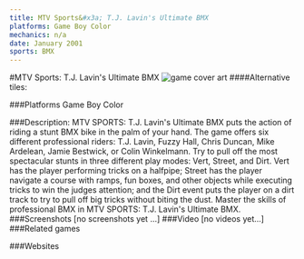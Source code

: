 ```yaml
---
title: MTV Sports&#x3a; T.J. Lavin's Ultimate BMX
platforms: Game Boy Color
mechanics: n/a
date: January 2001
sports: BMX
---
```

#MTV Sports: T.J. Lavin's Ultimate BMX
![game cover art](//images.igdb.com/igdb/image/upload/t_cover_big/xhrytelazx0uxfebtid6.jpg "Logo Title Text 1")
####Alternative tiles:

###Platforms
Game Boy Color

###Description:
MTV SPORTS: T.J. Lavin's Ultimate BMX puts the action of riding a stunt BMX bike in the palm of your hand. The game offers six different professional riders: T.J. Lavin, Fuzzy Hall, Chris Duncan, Mike Ardelean, Jamie Bestwick, or Colin Winkelmann. Try to pull off the most spectacular stunts in three different play modes: Vert, Street, and Dirt. Vert has the player performing tricks on a halfpipe; Street has the player navigate a course with ramps, fun boxes, and other objects while executing tricks to win the judges attention; and the Dirt event puts the player on a dirt track to try to pull off big tricks without biting the dust. Master the skills of professional BMX in MTV SPORTS: T.J. Lavin's Ultimate BMX.
###Screenshots
[no screenshots yet ...]
###Video
[no videos yet...]
###Related games

###Websites


